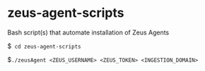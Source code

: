 # zeus-agent-scripts
Bash script(s) that automate installation of Zeus Agents

$``` cd zeus-agent-scripts```

$```./zeusAgent <ZEUS_USERNAME> <ZEUS_TOKEN> <INGESTION_DOMAIN>```

